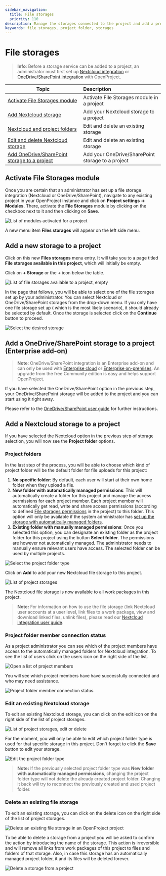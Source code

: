 ```yaml
---
sidebar_navigation:
  title: File storages
  priority: 110
description: Manage the storages connected to the project and add a project folder.
keywords: file storages, project folder, storages
---
```

# File storages

> **Info**: Before a storage service can be added to a project, an administrator must first set
> up [Nextcloud integration](../../../../system-admin-guide/integrations/nextcloud/)
> or [OneDrive/SharePoint integration](../../../../system-admin-guide/integrations/one-drive/) with OpenProject.

| Topic                                                                                                            | Description                                       |
|------------------------------------------------------------------------------------------------------------------|:--------------------------------------------------|
| [Activate File Storages module](#activate-file-storages-module)                                                  | Activate File Storages module in a project        |
| [Add Nextcloud storage](#add-a-nextcloud-storage-to-a-project)                                                   | Add your Nextcloud storage to a project           |
| [Nextcloud and project folders](#project-folders)                                                                | Edit and delete an existing storage               |
| [Edit and delete Nextcloud storage](#edit-an-existing-nextcloud-storage)                                         | Edit and delete an existing storage               |
| [Add OneDrive/SharePoint storage to a project](#add-a-onedrivesharepoint-storage-to-a-project-enterprise-add-on) | Add your OneDrive/SharePoint storage to a project |

## Activate File Storages module

Once you are certain that an administrator has set up a file storage integration (Nextcloud or OneDrive/SharePoint),
navigate to any existing project in your OpenProject instance and click on **Project settings -> Modules**. There,
activate the **File Storages** module by clicking on the checkbox next to it and then clicking on **Save**.

![List of modules activated for a project](project-modules.png)

A new menu item **Files storages** will appear on the left side menu.

## Add a new storage to a project

Click on this new **Files storages** menu entry. It will take you to a page titled **File storages available in this
project**, which will initially be empty.

Click on **+ Storage** or the **+** icon below the table.

![List of file storages available to a project, empty](file-storages-available-in-project.png)

In the page that follows, you will be able to select one of the file storages set up by your administrator. You can
select Nextcloud or OneDrive/SharePoint storages from the drop-down menu. If you only have one file storage set up (
which is the most likely scenario), it should already be selected by default. Once the storage is selected click on the
**Continue** button to proceed.

![Select the desired storage](storage-add-new.png)

## Add a OneDrive/SharePoint storage to a project (Enterprise add-on)

> **Note**: OneDrive/SharePoint integration is an Enterprise add-on and can only be used
> with [Enterprise cloud](../../../../enterprise-guide/enterprise-cloud-guide/)
> or [Enterprise on-premises](../../../../enterprise-guide/enterprise-on-premises-guide/). An upgrade from the free
> Community edition is easy and helps support OpenProject.

If you have selected the OneDrive/SharePoint option in the previous step, your OneDrive/SharePoint storage will be added
to the project and you can start using it right away.

Please refer to the [OneDrive/SharePoint user guide](../../../file-management/one-drive-integration) for further instructions.

## Add a Nextcloud storage to a project

If you have selected the Nextcloud option in the previous step of storage selection, you will now see the **Project
folder** options.

### Project folders

In the last step of the process, you will be able to choose which kind of project folder will be the default folder for
file uploads for this project:

1. **No specific folder**: By default, each user will start at their own home folder when they upload a file.
2. **New folder with automatically managed permissions**: This will automatically create a folder for this project and
   manage the access permissions for each project member. Each project member will automatically get read, write and
   share access permissions (according to
   defined [File storages permissions](../../../../system-admin-guide/users-permissions/roles-permissions/#permissions)
   in the project) to this folder. This option will only be available if the system administrator
   has [set up the storage with automatically managed folders](../../../../system-admin-guide/integrations/nextcloud/).
3. **Existing folder with manually managed permissions**: Once you selected this option, you can designate an existing folder as the project folder for this project using the button **Select folder**. The permissions are however not automatically managed. The administrator needs to manually ensure relevant users have access. The selected folder can be used by multiple projects.

![Select the project folder type](storage-add-project-folder.png)

Click on **Add** to add your new Nextcloud file storage to this project.

![List of project storages](storage-list.png)

The Nextcloud file storage is now available to all work packages in this project. 

> **Note:** For information on how to use the file storage (link Nextcloud user accounts at a user level, link files to
> a work package, view and download linked files, unlink files), please read
> our [Nextcloud integration user guide](../../../file-management/nextcloud-integration/).


### Project folder member connection status

As a project administrator you can see which of the project members have access to the automatically managed folders for
Nextcloud integration. To see the list of users click on the users icon on the right side of the list.

![Open a list of project members](storage-list-members.png)

You will see which project members have have successfully connected and who may need assistance.

![Project folder member connection status](storage-list-member-status.png)

### Edit an existing Nextcloud storage

To edit an existing Nextcloud storage, you can click on the edit icon on the right side of the list of project storages.

![List of project storages, edit or delete](storage-list-edit-delete.png)

For the moment, you will only be able to edit which project folder type is used for that specific storage in this
project. Don't forget to click the **Save** button to edit your storage.

![Edit the project folder type](storage-edit.png)

> **Note:** If the previously selected project folder type was **New folder with automatically managed permissions**,
> changing the project folder type will not delete the already created project folder. Changing it back will try to
> reconnect the previously created and used project folder.

### Delete an existing file storage

To edit  an existing storage, you can click on the delete icon on the right side of the list of project storages.

![Delete an existing file storage in an OpenProject project](storage_delete_icon.png)

To be able to delete a storage from a project you will be asked to confirm the action by introducing the name of the
storage. This action is irreversible and will remove all links from work packages of this project to files and folders
of that storage. Also, in case this storage has an automatically managed project folder, it and its files will be
deleted forever.

![Delete a storage from a project](storage-delete.png)
